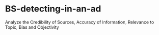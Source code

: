 # BS-detecting-in-an-ad

Analyze the Credibility of Sources, Accuracy of Information, Relevance to Topic, Bias and Objectivity
